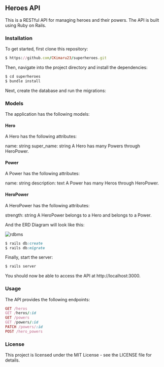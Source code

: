 ## Heroes API
This is a RESTful API for managing heroes and their powers. The API is built using Ruby on Rails.

### Installation
To get started, first clone this repository:

```ruby
$ https://github.com/CKimaru23/superheroes.git
```

Then, navigate into the project directory and install the dependencies:

```ruby
$ cd superheroes
$ bundle install
```
Next, create the database and run the migrations:

### Models
The application has the following models:

#### Hero
A Hero has the following attributes:

name: string
super_name: string
A Hero has many Powers through HeroPower.

#### Power
A Power has the following attributes:

name: string
description: text
A Power has many Heros through HeroPower.

#### HeroPower
A HeroPower has the following attributes:

strength: string
A HeroPower belongs to a Hero and belongs to a Power.

And the ERD Diagram will look like this:

![rdbms](https://user-images.githubusercontent.com/117735833/228038778-e4db8cfc-1716-4b7c-a091-726894cb2854.png)

```ruby
$ rails db:create
$ rails db:migrate
```

Finally, start the server:

```ruby
$ rails server
```
You should now be able to access the API at http://localhost:3000.

### Usage
The API provides the following endpoints:

```ruby
GET /heros
GET /heros/:id
GET /powers
GET /powers/:id
PATCH /powers/:id
POST /hero_powers
```

### License
This project is licensed under the MIT License - see the LICENSE file for details.

